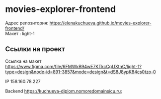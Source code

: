 # movies-explorer-frontend

Адрес репозитория: https://elenakuchueva.github.io/movies-explorer-frontend/  
Макет : light-1

## Ссылки на проект

Ссылка на макет https://www.figma.com/file/6FMWkB94wE7KTkcCgUXtnC/light-1?type=design&node-id=891-3857&mode=design&t=dS8J8ypK84cs0tzo-0

IP 158.160.78.227   

Backend https://kuchueva-diplom.nomoredomainsicu.ru;  

